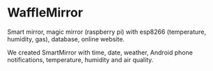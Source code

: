 # WaffleMirror
Smart mirror, magic mirror (raspberry pi) with esp8266 (temperature, humidity, gas), database, online website.

We created SmartMirror with time, date, weather, Android phone notifications, temperature, humidity and air quality.
